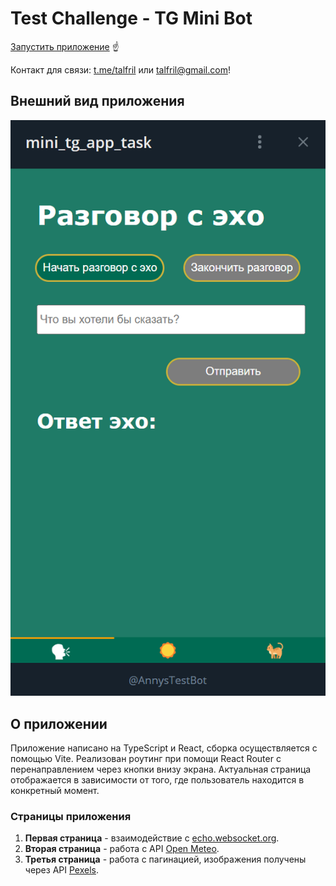 # Test Challenge - TG Mini Bot

[Запустить приложение](https://t.me/AnnysTestBot/MyMiniTgApp) ☝️

Контакт для связи: [t.me/talfril](https://t.me/talfril) или [talfril@gmail.com](mailto:talfril@gmail.com)!

## Внешний вид приложения

![Внешний вид приложения](assets/application.png)

## О приложении

Приложение написано на TypeScript и React, сборка осуществляется с помощью Vite. Реализован роутинг при помощи React Router с перенаправлением через кнопки внизу экрана. Актуальная страница отображается в зависимости от того, где пользователь находится в конкретный момент.

### Страницы приложения

1. **Первая страница** - взаимодействие с [echo.websocket.org](https://echo.websocket.org).
2. **Вторая страница** - работа с API [Open Meteo](https://open-meteo.com/).
3. **Третья страница** - работа с пагинацией, изображения получены через API [Pexels](https://www.pexels.com/).
